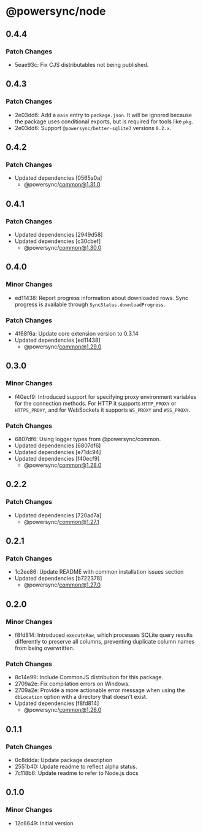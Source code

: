 # @powersync/node

## 0.4.4

### Patch Changes

- 5eae93c: Fix CJS distributables not being published.

## 0.4.3

### Patch Changes

- 2e03dd6: Add a `main` entry to `package.json`. It will be ignored because the package uses conditional exports, but is required for tools like `pkg`.
- 2e03dd6: Support `@powersync/better-sqlite3` versions `0.2.x`.

## 0.4.2

### Patch Changes

- Updated dependencies [0565a0a]
  - @powersync/common@1.31.0

## 0.4.1

### Patch Changes

- Updated dependencies [2949d58]
- Updated dependencies [c30cbef]
  - @powersync/common@1.30.0

## 0.4.0

### Minor Changes

- ed11438: Report progress information about downloaded rows. Sync progress is available through `SyncStatus.downloadProgress`.

### Patch Changes

- 4f68f6a: Update core extension version to 0.3.14
- Updated dependencies [ed11438]
  - @powersync/common@1.29.0

## 0.3.0

### Minor Changes

- f40ecf9: Introduced support for specifying proxy environment variables for the connection methods. For HTTP it supports `HTTP_PROXY` or `HTTPS_PROXY`, and for WebSockets it supports `WS_PROXY` and `WSS_PROXY`.

### Patch Changes

- 6807df6: Using logger types from @powersync/common.
- Updated dependencies [6807df6]
- Updated dependencies [e71dc94]
- Updated dependencies [f40ecf9]
  - @powersync/common@1.28.0

## 0.2.2

### Patch Changes

- Updated dependencies [720ad7a]
  - @powersync/common@1.27.1

## 0.2.1

### Patch Changes

- 1c2ee86: Update README with common installation issues section
- Updated dependencies [b722378]
  - @powersync/common@1.27.0

## 0.2.0

### Minor Changes

- f8fd814: Introduced `executeRaw`, which processes SQLite query results differently to preserve all columns, preventing duplicate column names from being overwritten.

### Patch Changes

- 8c14e99: Include CommonJS distribution for this package.
- 2709a2e: Fix compilation errors on Windows.
- 2709a2e: Provide a more actionable error message when using the `dbLocation` option with a directory that doesn't exist.
- Updated dependencies [f8fd814]
  - @powersync/common@1.26.0

## 0.1.1

### Patch Changes

- 0c8ddda: Update package description
- 2551b40: Update readme to reflect alpha status.
- 7c118b6: Update readme to refer to Node.js docs

## 0.1.0

### Minor Changes

- 12c6649: Initial version
